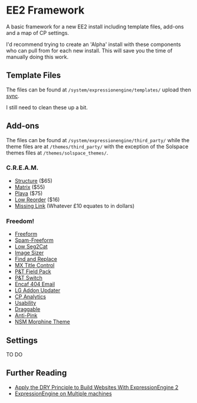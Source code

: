 # EE2 Framework
A basic framework for a new EE2 install including template files, add-ons and a map of CP settings.

I'd recommend trying to create an 'Alpha' install with these components who can pull from for each new install. This will save you the time of manually doing this work.

## Template Files
The files can be found at `/system/expressionengine/templates/` upload then [sync](http://expressionengine.com/user_guide/cp/design/templates/synchronize_templates.html).

I still need to clean these up a bit.

## Add-ons
The files can be found at `/system/expressionengine/third_party/` while the theme files are at `/themes/third_party/` with the exception of the Solspace themes files at `/themes/solspace_themes/`.

### C.R.E.A.M.
* [Structure](http://devot-ee.com/add-ons/structure) ($65)
* [Matrix](http://devot-ee.com/add-ons/matrix) ($55)
* [Playa](http://devot-ee.com/add-ons/playa) ($75)
* [Low Reorder](http://devot-ee.com/add-ons/low-reorder) ($16)
* [Missing Link](http://devot-ee.com/add-ons/missing-link) (Whatever £10 equates to in dollars)

### Freedom!
* [Freeform](http://devot-ee.com/add-ons/freeform)
* [Spam-Freeform](http://devot-ee.com/add-ons/spam-freeform)
* [Low Seg2Cat](http://devot-ee.com/add-ons/low-seg2cat)
* [Image Sizer](http://devot-ee.com/add-ons/image-sizer)
* [Find and Replace](http://devot-ee.com/add-ons/find-and-replace)
* [MX Title Control](http://devot-ee.com/add-ons/mx-title-control)
* [P&T Field Pack](http://devot-ee.com/add-ons/pt-field-pack)
* [P&T Switch](http://devot-ee.com/add-ons/pt-switch)
* [Encaf 404 Email](http://devot-ee.com/add-ons/encaf-404-email)
* [LG Addon Updater](http://devot-ee.com/add-ons/lg-addon-updater)
* [CP Analytics](http://devot-ee.com/add-ons/cp-analytics)
* [Usability](http://devot-ee.com/add-ons/usability)
* [Draggable](http://devot-ee.com/add-ons/draggable)
* [Anti-Pink](http://devot-ee.com/add-ons/anti-pink)
* [NSM Morphine Theme](http://ee-garage.com/nsm-morphine-cp-theme)

## Settings
TO DO

## Further Reading
* [Apply the DRY Principle to Build Websites With ExpressionEngine 2](http://net.tutsplus.com/tutorials/php/apply-the-dry-principle-to-build-websites-with-expressionengine-2/)
* [ExpressionEngine on Multiple machines](http://www.viget.com/inspire/expressionengine-on-multiple-machines/)